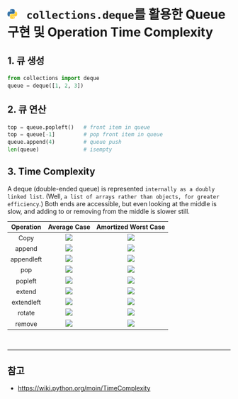 # <a href="https://www.python.org/"><img src="https://raw.githubusercontent.com/KIMBIBLE/KIMBIBLE/main/icons/python.svg" title="Python" width="22px"/></a>&ensp; `collections.deque`를 활용한 Queue 구현 및 Operation Time Complexity

## 1. 큐 생성 

```py
from collections import deque
queue = deque([1, 2, 3])
```

## 2. 큐 연산

```py
top = queue.popleft()   # front item in queue
top = queue[-1]         # pop front item in queue
queue.append(4)         # queue push
len(queue)              # isempty
```

## 3. Time Complexity

A deque (double-ended queue) is represented `internally as a doubly linked list`. (Well, `a list of arrays rather than objects, for greater efficiency`.) Both ends are accessible, but even looking at the middle is slow, and adding to or removing from the middle is slower still.

|Operation  |Average Case   |Amortized Worst Case   |
|:-:        |:-:            |:-:                    |
|Copy       |<img src="https://chart.apis.google.com/chart?cht=tx&chl=%5CTheta(n)" />|<img src="https://chart.apis.google.com/chart?cht=tx&chl=O(n)" />|
|append     |<img src="https://chart.apis.google.com/chart?cht=tx&chl=%5CTheta(1)" />|<img src="https://chart.apis.google.com/chart?cht=tx&chl=O(1)" />|
|appendleft |<img src="https://chart.apis.google.com/chart?cht=tx&chl=%5CTheta(1)" />|<img src="https://chart.apis.google.com/chart?cht=tx&chl=O(1)" />|
|pop        |<img src="https://chart.apis.google.com/chart?cht=tx&chl=%5CTheta(1)" />|<img src="https://chart.apis.google.com/chart?cht=tx&chl=O(1)" />|
|popleft    |<img src="https://chart.apis.google.com/chart?cht=tx&chl=%5CTheta(1)" />|<img src="https://chart.apis.google.com/chart?cht=tx&chl=O(1)" />|
|extend     |<img src="https://chart.apis.google.com/chart?cht=tx&chl=%5CTheta(k)" />|<img src="https://chart.apis.google.com/chart?cht=tx&chl=O(k)" />|
|extendleft |<img src="https://chart.apis.google.com/chart?cht=tx&chl=%5CTheta(k)" />|<img src="https://chart.apis.google.com/chart?cht=tx&chl=O(k)" />|
|rotate     |<img src="https://chart.apis.google.com/chart?cht=tx&chl=%5CTheta(k)" />|<img src="https://chart.apis.google.com/chart?cht=tx&chl=O(k)" />|
|remove     |<img src="https://chart.apis.google.com/chart?cht=tx&chl=%5CTheta(n)" />|<img src="https://chart.apis.google.com/chart?cht=tx&chl=O(n)" />|

<br/>

---
## 참고

* https://wiki.python.org/moin/TimeComplexity